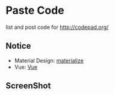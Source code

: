 # Paste Code

list and post code for http://codepad.org/

## Notice
* Material Design: [materialize](https://github.com/Dogfalo/materialize)
* Vue: [Vue](https://cn.vuejs.org/v2/guide/)

## ScreenShot